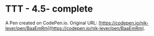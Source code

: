 # TTT - 4.5- complete

A Pen created on CodePen.io. Original URL: [https://codepen.io/nik-lever/pen/BaaEmRm](https://codepen.io/nik-lever/pen/BaaEmRm).

